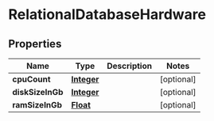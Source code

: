 

# RelationalDatabaseHardware


## Properties

| Name | Type | Description | Notes |
|------------ | ------------- | ------------- | -------------|
|**cpuCount** | [**Integer**](Integer.md) |  |  [optional] |
|**diskSizeInGb** | [**Integer**](Integer.md) |  |  [optional] |
|**ramSizeInGb** | [**Float**](Float.md) |  |  [optional] |



